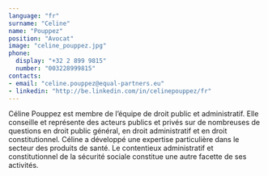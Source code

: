 ```yaml
---
language: "fr"
surname: "Celine"
name: "Pouppez"
position: "Avocat"
image: "celine_pouppez.jpg"
phone:
  display: "+32 2 899 9815"
  number: "003228999815"
contacts:
- email: "celine.pouppez@equal-partners.eu"
- linkedin: "http://be.linkedin.com/in/celinepouppez/fr"
---
```

Céline Pouppez est membre de l’équipe de droit public et administratif. Elle conseille et représente des acteurs publics et privés sur de nombreuses de questions en droit public général, en droit administratif et en droit constitutionnel. Céline a développé une expertise particulière dans le secteur des produits de santé. Le contentieux administratif et constitutionnel de la sécurité sociale constitue une autre facette de ses activités.